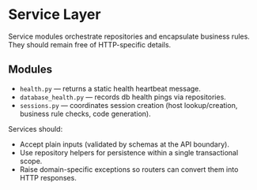 # Service Layer

Service modules orchestrate repositories and encapsulate business rules. They should remain free of HTTP-specific details.

## Modules

- `health.py` — returns a static health heartbeat message.
- `database_health.py` — records db health pings via repositories.
- `sessions.py` — coordinates session creation (host lookup/creation, business rule checks, code generation).

Services should:
- Accept plain inputs (validated by schemas at the API boundary).
- Use repository helpers for persistence within a single transactional scope.
- Raise domain-specific exceptions so routers can convert them into HTTP responses.

